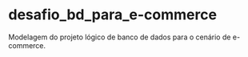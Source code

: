 # desafio_bd_para_e-commerce
Modelagem do projeto lógico de banco de dados para o cenário de e-commerce. 
